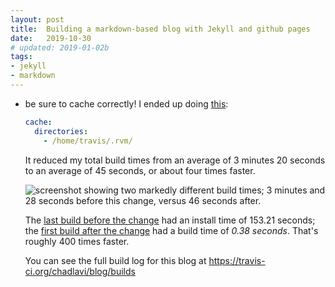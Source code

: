```yaml
---
layout: post
title:  Building a markdown-based blog with Jekyll and github pages
date:   2019-10-30
# updated: 2019-01-02b
tags:
- jekyll
- markdown
---
```


* be sure to cache correctly! I ended up doing <a href="https://docs.travis-ci.com/user/caching#cache-rvm-ruby-version-for-non-ruby-projects" target="_blank">this</a>:
  
  ```yaml
  cache:
    directories:
      - /home/travis/.rvm/
  ```
  It reduced my total build times from an average of 3 minutes 20 seconds to an average of 45 seconds, or about four times faster.
    
  ![screenshot showing two markedly different build times; 3 minutes and 28 seconds before this change, versus 46 seconds after.](/blog/images/faster-builds.png)
  
  The <a href="https://travis-ci.org/chadlavi/blog/builds/605132241" target="_blank">last  build before the change</a> had an install time of 153.21 seconds; the <a href="https://travis-ci.org/chadlavi/blog/builds/605134945" target="_blank">first build after the change</a> had a build time of _0.38 seconds_. That's roughly 400 times faster.
  
  You can see the full build log for this blog at <a href="https://travis-ci.org/chadlavi/blog/builds" target="_blank">https://travis-ci.org/chadlavi/blog/builds</a>
